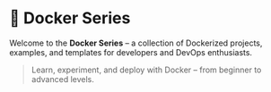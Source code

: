 # 🐳 Docker Series

Welcome to the **Docker Series** – a collection of Dockerized projects, examples, and templates for developers and DevOps enthusiasts.

> Learn, experiment, and deploy with Docker – from beginner to advanced levels.